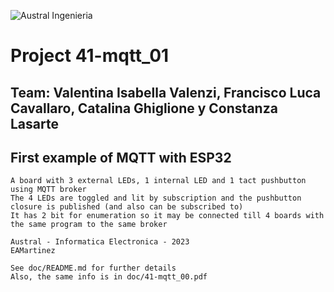 ![Austral Ingenieria](https://encrypted-tbn0.gstatic.com/images?q=tbn%3AANd9GcQooGo7vQn4t9-6Bt46qZF-UY4_QFpYOeh7kVWzwpr_lbLr5wka)

#   Project 41-mqtt_01

## Team: Valentina Isabella Valenzi, Francisco Luca Cavallaro, Catalina Ghiglione y Constanza Lasarte

##  First example of MQTT with ESP32

    A board with 3 external LEDs, 1 internal LED and 1 tact pushbutton using MQTT broker
    The 4 LEDs are toggled and lit by subscription and the pushbutton closure is published (and also can be subscribed to)
    It has 2 bit for enumeration so it may be connected till 4 boards with the same program to the same broker

    Austral - Informatica Electronica - 2023 
    EAMartinez

    See doc/README.md for further details
    Also, the same info is in doc/41-mqtt_00.pdf

    

